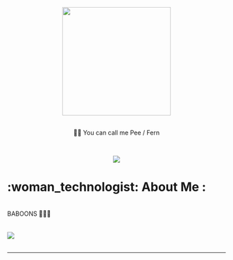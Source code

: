 <div id="header" align="center">
  <img src="https://media.tenor.com/PDJrqI6ktv8AAAAi/anime-girl.gif" width="250"/>
</div>
<br>
<p align="center">
  🥐🥨 You can call me <a>Pee / Fern</a>
</p>
<br>
<p align="center">
  <a href="https://skillicons.dev">
    <img src="https://skillicons.dev/icons?i=stackoverflow,github,git,linux,docker,js,ts,react,bootstrap,nodejs,express,mysql,mongodb,prisma,sequelize" />
  </a>
</p>
<h1>:woman_technologist: About Me :</h1>
 <br>
<div>
  BABOONS 💩🙈🙉
<br>
</div>
<br>
<br>
<picture>
  <source
    srcset="https://github-readme-stats.vercel.app/api?username=luna-thousand&show_icons=true&theme=radical"
    media="(prefers-color-scheme: dark)"
  />
  <source
    srcset="https://github-readme-stats.vercel.app/api?username=luna-thousand&show_icons=true"
    media="(prefers-color-scheme: light), (prefers-color-scheme: no-preference)"
  />
  <img src="https://github-readme-stats.vercel.app/api?username=luna-thousand&show_icons=true" />
</picture>
<br>
<br>
<hr>
